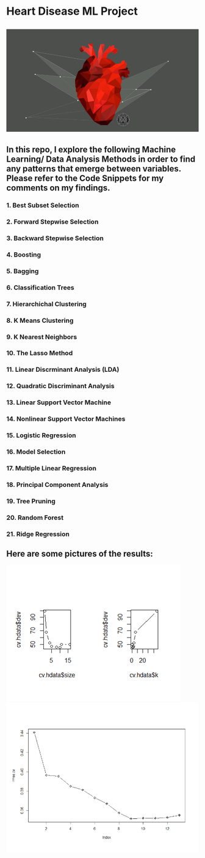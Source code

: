 # Heart Disease ML Project

![](geomheart.png)
---
## In this repo, I explore the following Machine Learning/ Data Analysis Methods in order to find any patterns that emerge between variables. Please refer to the Code Snippets for my comments on my findings.

### 1. Best Subset Selection
### 2. Forward Stepwise Selection
### 3. Backward Stepwise Selection
### 4. Boosting
### 5. Bagging
### 6. Classification Trees
### 7. Hierarchichal Clustering
### 8. K Means Clustering
### 9. K Nearest Neighbors
### 10. The Lasso Method
### 11. Linear Discrminant Analysis (LDA)
### 12. Quadratic Discriminant Analysis
### 13. Linear Support Vector Machine
### 14. Nonlinear Support Vector Machines
### 15. Logistic Regression
### 16. Model Selection
### 17. Multiple Linear Regression
### 18. Principal Component Analysis
### 19. Tree Pruning
### 20. Random Forest
### 21. Ridge Regression

## Here are some pictures of the results:

![](finalproj1.png)
![](finalproj2.png)
